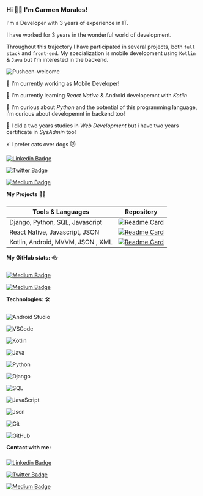 ### Hi 👋🏻 I'm Carmen Morales!

I'm a Developer with 3 years of experience in IT.

I have worked for 3 years in the wonderful world of development.

Throughout this trajectory I have participated in several projects, both `full stack` and `front-end`. My specialization is mobile development using `Kotlin` & `Java` but I'm interested in the backend.

![Pusheen-welcome](https://i.pinimg.com/474x/f0/f7/46/f0f746550ba79a00b70af77ff690f23e--pusheen-gif-miraculous-ladybug.jpg)


🔭 I’m currently working as Mobile Developer!

🌱 I’m currently learning *React Native* & Android developemnt with *Kotlin*  
  
🦋 I’m curious about *Python* and the potential of this programming language, i'm curious about developemnt in backend too!
  
🍎 I did a two years studies in *Web Development* but i have two years certificate in *SysAdmin* too!
  
⚡ I prefer cats over dogs 😽  


[![Linkedin Badge](https://img.shields.io/badge/-LinkedIn-0e76a8?style=flat-square&logo=Linkedin&logoColor=white)](https://www.linkedin.com/in/carmenmoralesbonet/)

[![Twitter Badge](https://img.shields.io/badge/-Twitter-00acee?style=flat-square&logo=Twitter&logoColor=white)](https://twitter.com/_carmenmb_)

[![Medium Badge](https://img.shields.io/badge/medium-%2312100E.svg?&style=for-square&logo=medium&logoColor=white)](https://medium.com/@carmen.morales.bonet/)



**My Projects** 👩‍💻
###

| Tools & Languages | Repository |
| ------------- | ------------- |
| Django, Python, SQL, Javascript | [![Readme Card](https://github-readme-stats.vercel.app/api/pin/?username=carmenmoralesb&repo=django_project_covid_2019&theme=swift&show_icons=true)](https://github.com/carmenmoralesb/django_project_covid_2019)|
| React Native, Javascript, JSON  | [![Readme Card](https://github-readme-stats.vercel.app/api/pin/?username=carmenmoralesb&repo=react_native_example_app&theme=swift&show_icons=true)](https://github.com/carmenmoralesb/react_native_example_app)|
| Kotlin, Android, MVVM, JSON , XML  | [![Readme Card](https://github-readme-stats.vercel.app/api/pin/?username=carmenmoralesb&repo=kotlin_tarot_app&theme=swift&show_icons=true)](https://github.com/carmenmoralesb/kotlin_tarot_app)|


**My GitHub stats:** 👓
###

[![Medium Badge](https://github-readme-stats.vercel.app/api/top-langs/?username=carmenmoralesb&theme=swift&show_icons=true)](https://medium.com/@carmen.morales.bonet/)

[![Medium Badge](https://github-readme-stats.vercel.app/api?username=carmenmorales&theme=swift&show_icons=true)](https://medium.com/@carmen.morales.bonet/)



**Technologies:** 🛠
###

![Android Studio](https://img.shields.io/badge/Android_Studio-3DDC84?style=plastic&logo=android-studio&logoColor=white)

![VSCode](https://img.shields.io/badge/Visual_Studio_Code-0078D4?style=plastic&logo=visual%20studio%20code&logoColor=white)

![Kotlin](https://img.shields.io/badge/Kotlin-0095D5?&plastic&logo=kotlin&logoColor=white)

![Java](https://img.shields.io/badge/Java-ED8B00?style=plastic&logo=java&logoColor=white)

![Python](https://img.shields.io/badge/Python-3776AB?style=plastic&logo=python&logoColor=white)

![Django](https://img.shields.io/badge/Django-092E20?style=plastic&logo=django&logoColor=white)

![SQL](https://img.shields.io/badge/PostgreSQL-316192?style=palstic&logo=postgresql&logoColor=white)

![JavaScript](https://img.shields.io/badge/-JavaScript-F7DF1E?style=plastic&logo=JavaScript&logoColor=black)

![Json](https://img.shields.io/badge/json-5E5C5C?style=plastic&logo=json&logoColor=white)

![Git](https://img.shields.io/badge/-Git-F05032?style=plastic&logo=git&logoColor=white)

![GitHub](https://img.shields.io/badge/GitHub-100000?style=plastic&logo=github&logoColor=white)


**Contact with me:**

### 
[![Linkedin Badge](https://img.shields.io/badge/-LinkedIn-0e76a8?style=flat-square&logo=Linkedin&logoColor=white)](https://www.linkedin.com/in/carmenmoralesbonet/)

[![Twitter Badge](https://img.shields.io/badge/-Twitter-00acee?style=flat-square&logo=Twitter&logoColor=white)](https://twitter.com/_carmenmb_)

[![Medium Badge](https://img.shields.io/badge/medium-%2312100E.svg?&style=for-square&logo=medium&logoColor=white)](https://medium.com/@carmen.morales.bonet/)





